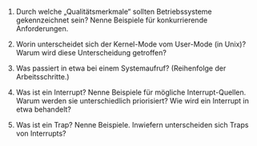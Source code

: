 1. Durch welche „Qualitätsmerkmale“ sollten Betriebssysteme gekennzeichnet sein? Nenne Beispiele für konkurrierende Anforderungen.

2. Worin unterscheidet sich der Kernel-Mode vom User-Mode (in Unix)? Warum wird diese Unterscheidung getroffen?

3. Was passiert in etwa bei einem Systemaufruf? (Reihenfolge der Arbeitsschritte.)

4. Was ist ein Interrupt? Nenne Beispiele für mögliche Interrupt-Quellen. Warum werden sie unterschiedlich priorisiert? Wie wird ein Interrupt in etwa behandelt?

5. Was ist ein Trap? Nenne Beispiele. Inwiefern unterscheiden sich Traps von Interrupts?

<!--  LocalWords:  
 -->

<!-- Local Variables: -->
<!-- coding: utf-8 -->
<!-- ispell-local-dictionary: "german-new8" -->
<!-- End: -->
